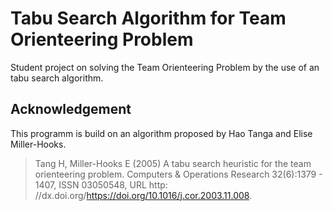 # Tabu Search Algorithm for Team Orienteering Problem
Student project on solving the Team Orienteering Problem by the use of an tabu search algorithm.

## Acknowledgement
This programm is build on an algorithm proposed by Hao Tanga and Elise Miller-Hooks. 
> Tang H, Miller-Hooks E (2005) A tabu search heuristic for the team orienteering problem.
  Computers & Operations Research 32(6):1379 - 1407, ISSN 03050548, URL http:
  //dx.doi.org/https://doi.org/10.1016/j.cor.2003.11.008.